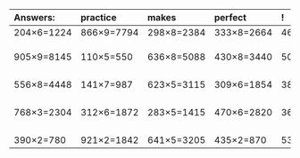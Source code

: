 | Answers: | practice | makes | perfect | ! |
| :--- | :--- | :--- | :--- | :--- |
| 204×6=1224 | 866×9=7794 | 298×8=2384 | 333×8=2664 | 461×6=2766 | 
|   |   |   |   |   | 
|   |   |   |   |   | 
|   |   |   |   |   | 
| 905×9=8145 | 110×5=550 | 636×8=5088 | 430×8=3440 | 505×6=3030 | 
|   |   |   |   |   | 
|   |   |   |   |   | 
|   |   |   |   |   | 
|   |   |   |   |   | 
| 556×8=4448 | 141×7=987 | 623×5=3115 | 309×6=1854 | 383×7=2681 | 
|   |   |   |   |   | 
|   |   |   |   |   | 
|   |   |   |   |   | 
|   |   |   |   |   | 
| 768×3=2304 | 312×6=1872 | 283×5=1415 | 470×6=2820 | 364×8=2912 | 
|   |   |   |   |   | 
|   |   |   |   |   | 
|   |   |   |   |   | 
|   |   |   |   |   | 
| 390×2=780 | 921×2=1842 | 641×5=3205 | 435×2=870 | 539×6=3234 | 
